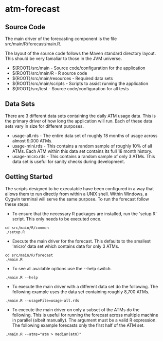 atm-forecast
============

Source Code
------------
The main driver of the forecasting component is the file src/main/R/forecast/main.R. 

The layout of the source code follows the Maven standard directory layout.  This should be very famaliar to those in the JVM universe.

* ${ROOT}/src/main - Source code/configuration for the application
* ${ROOT}/src/main/R - R source code
* ${ROOT}/src/main/resources - Required data sets
* ${ROOT}/src/main/scripts - Scripts to assist running the application
* ${ROOT}/src/test - Source code/configuration for all tests

Data Sets
----------

There are 3 different data sets containing the daily ATM usage data.  This is the primary driver of how 
long the application will run.  Each of these data sets vary in size for different purposes.
* usage-all.rds - The entire data set of roughly 18 months of usage across almost 9,000 ATMs. 
* usage-mini.rds - This contains a random sample of roughly 10% of all ATMs.  Each ATM within this data set contains its full 18 month history.
* usage-micro.rds - This contains a random sample of only 3 ATMs.  This data set is useful for sanity checks during development.

Getting Started
---------------

The scripts designed to be executable have been configured in a way that allows them to run directly from within a UNIX shell.  Within Windows, a Cygwin terminal will serve the same purpose.  To run the forecast follow these steps.

* To ensure that the necessary R packages are installed, run the 'setup.R' script.  This only needs to be executed once.

```Shell
cd src/main/R/common
./setup.R
```

* Execute the main driver for the forecast.  This defaults to the smallest 'micro' data set which contains data for only 3 ATMs.

```Shell
cd src/main/R/forecast
./main.R
```

* To see all available options use the --help switch.

```Shell
./main.R --help
```

* To execute the main driver with a different data set do the following.  The following example uses the data set containing roughly 8,700 ATMs.

```Shell
./main.R --usageFile=usage-all.rds
```

* To execute the main driver on only a subset of the ATMs do the following.  This is useful for running the forecast across multiple machine in parallel (albeit manually).  The argument must be a valid R expression.  The following example forecasts only the first half of the ATM set.

```Shell
./main.R --atms="atm > median(atm)"
```
